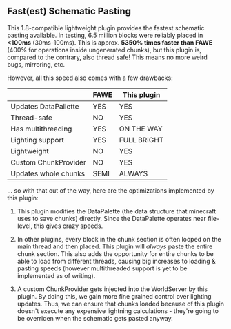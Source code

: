 ## Fast(est) Schematic Pasting
This 1.8-compatible lightweight plugin provides the fastest schematic pasting available. In testing, 6.5 million blocks were reliably placed in **<100ms** (30ms-100ms). This is approx. **5350% times faster than FAWE** (400% for operations inside ungenerated chunks), but this plugin is, compared to the contrary, also thread safe! This means no more weird bugs, mirroring, etc.

However, all this speed also comes with a few drawbacks:

|						| FAWE		| This plugin	|
| --------------------- | --------- | ------------- |
| Updates DataPallette	| YES		| YES			|
| Thread-safe			| NO		| YES			|
| Has multithreading	| YES		| ON THE WAY	|
| Lighting support		| YES		| FULL BRIGHT	|
| Lightweight			| NO		| YES			|
| Custom ChunkProvider	| NO		| YES			|
| Updates whole chunks	| SEMI		| ALWAYS		|

... so with that out of the way, here are the optimizations implemented by this plugin:  
1. This plugin modifies the DataPalette (the data structure that minecraft uses to save chunks) directly. Since the DataPalette operates near file-level, this gives crazy speeds.

2. In other plugins, every block in the chunk section is often looped on the main thread and then placed. This plugin will *always* paste the entire chunk section. This also adds the opportunity for entire chunks to be able to load from different threads, causing big increases to loading & pasting speeds (however multithreaded support is yet to be implemented as of writing).

3. A custom ChunkProvider gets injected into the WorldServer by this plugin. By doing this, we gain more fine grained control over lighting updates. Thus, we can ensure that chunks loaded because of this plugin doesn't execute any expensive lightning calculations - they're going to be overriden when the schematic gets pasted anyway.